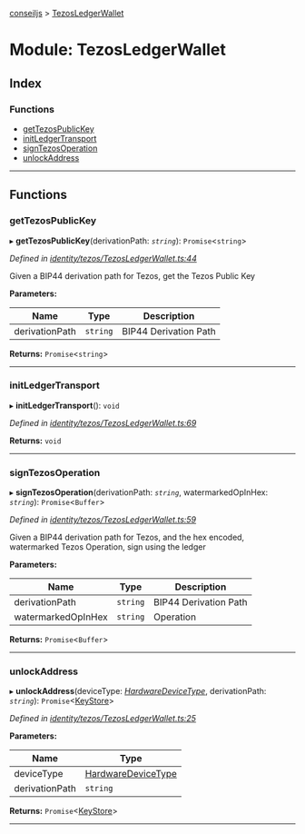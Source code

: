 [conseiljs](../README.md) > [TezosLedgerWallet](../modules/tezosledgerwallet.md)

# Module: TezosLedgerWallet

## Index

### Functions

* [getTezosPublicKey](tezosledgerwallet.md#gettezospublickey)
* [initLedgerTransport](tezosledgerwallet.md#initledgertransport)
* [signTezosOperation](tezosledgerwallet.md#signtezosoperation)
* [unlockAddress](tezosledgerwallet.md#unlockaddress)

---

## Functions

<a id="gettezospublickey"></a>

###  getTezosPublicKey

▸ **getTezosPublicKey**(derivationPath: *`string`*): `Promise`<`string`>

*Defined in [identity/tezos/TezosLedgerWallet.ts:44](https://github.com/Cryptonomic/ConseilJS/blob/6ee1a2c/src/identity/tezos/TezosLedgerWallet.ts#L44)*

Given a BIP44 derivation path for Tezos, get the Tezos Public Key

**Parameters:**

| Name | Type | Description |
| ------ | ------ | ------ |
| derivationPath | `string` |  BIP44 Derivation Path |

**Returns:** `Promise`<`string`>

___
<a id="initledgertransport"></a>

###  initLedgerTransport

▸ **initLedgerTransport**(): `void`

*Defined in [identity/tezos/TezosLedgerWallet.ts:69](https://github.com/Cryptonomic/ConseilJS/blob/6ee1a2c/src/identity/tezos/TezosLedgerWallet.ts#L69)*

**Returns:** `void`

___
<a id="signtezosoperation"></a>

###  signTezosOperation

▸ **signTezosOperation**(derivationPath: *`string`*, watermarkedOpInHex: *`string`*): `Promise`<`Buffer`>

*Defined in [identity/tezos/TezosLedgerWallet.ts:59](https://github.com/Cryptonomic/ConseilJS/blob/6ee1a2c/src/identity/tezos/TezosLedgerWallet.ts#L59)*

Given a BIP44 derivation path for Tezos, and the hex encoded, watermarked Tezos Operation, sign using the ledger

**Parameters:**

| Name | Type | Description |
| ------ | ------ | ------ |
| derivationPath | `string` |  BIP44 Derivation Path |
| watermarkedOpInHex | `string` |  Operation |

**Returns:** `Promise`<`Buffer`>

___
<a id="unlockaddress"></a>

###  unlockAddress

▸ **unlockAddress**(deviceType: *[HardwareDeviceType](../enums/hardwaredevicetype.md)*, derivationPath: *`string`*): `Promise`<[KeyStore](../interfaces/keystore.md)>

*Defined in [identity/tezos/TezosLedgerWallet.ts:25](https://github.com/Cryptonomic/ConseilJS/blob/6ee1a2c/src/identity/tezos/TezosLedgerWallet.ts#L25)*

**Parameters:**

| Name | Type |
| ------ | ------ |
| deviceType | [HardwareDeviceType](../enums/hardwaredevicetype.md) |
| derivationPath | `string` |

**Returns:** `Promise`<[KeyStore](../interfaces/keystore.md)>

___

